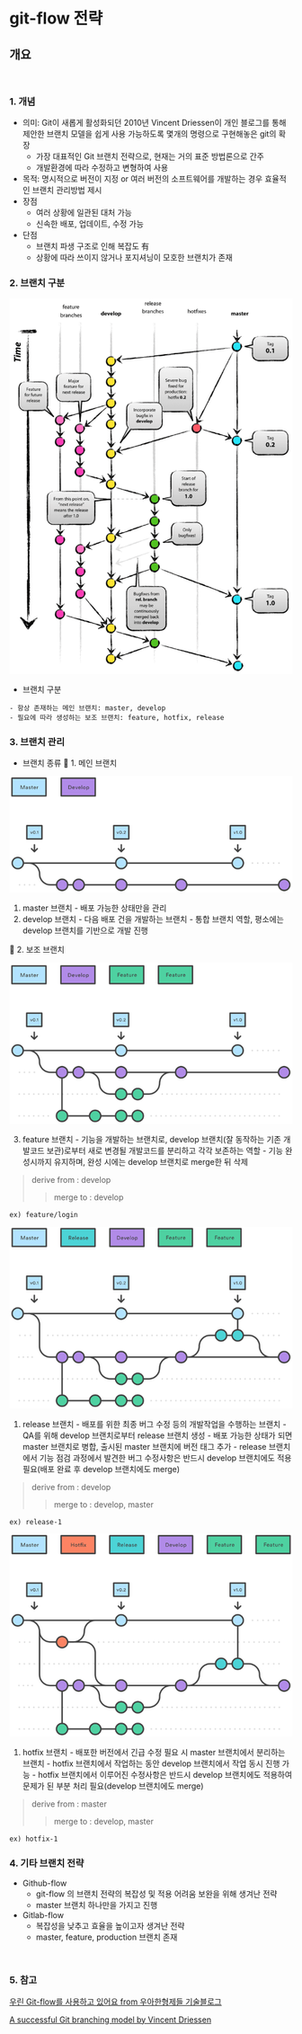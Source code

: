 # git-flow 전략 
## 개요

<br>

### 1. 개념

* 의미: Git이 새롭게 활성화되던 2010년 Vincent Driessen이 개인 블로그를 통해 제안한 브랜치 모델을 쉽게 사용 가능하도록 몇개의 명령으로 구현해놓은 git의 확장
  - 가장 대표적인 Git 브랜치 전략으로, 현재는 거의 표준 방법론으로 간주
  - 개발환경에 따라 수정하고 변형하여 사용
* 목적: 명시적으로 버전이 지정 or 여러 버전의 소프트웨어를 개발하는 경우 효율적인 브랜치 관리방법 제시
* 장점
  - 여러 상황에 일관된 대처 가능
  - 신속한 배포, 업데이트, 수정 가능
* 단점
  - 브랜치 파생 구조로 인해 복잡도 有
  - 상황에 따라 쓰이지 않거나 포지셔닝이 모호한 브랜치가 존재

### 2. 브랜치 구분

 ![브랜치구분](https://github.com/merryminaa/GENERAL-STUDY/blob/master/capture/Git/%EB%B8%8C%EB%9E%9C%EC%B9%98%EA%B5%AC%EB%B6%84.png)

 * 브랜치 구분
   
```
- 항상 존재하는 메인 브랜치: master, develop
- 필요에 따라 생성하는 보조 브랜치: feature, hotfix, release
```

### 3. 브랜치 관리

 * 브랜치 종류
:round_pushpin: 1. 메인 브랜치

 ![메인브랜치](https://github.com/merryminaa/GENERAL-STUDY/blob/master/capture/Git/%EB%A9%94%EC%9D%B8%EB%B8%8C%EB%9E%9C%EC%B9%98.png)

   1) master 브랜치
	- 배포 가능한 상태만을 관리
   2) develop 브랜치
	- 다음 배포 건을 개발하는 브랜치
	- 통합 브랜치 역할, 평소에는 develop 브랜치를 기반으로 개발 진행


:round_pushpin: 2. 보조 브랜치

 ![feature](https://github.com/merryminaa/GENERAL-STUDY/blob/master/capture/Git/feature.png)

   3) feature 브랜치
	- 기능을 개발하는 브랜치로, develop 브랜치(잘 동작하는 기존 개발코드 보관)로부터 새로 변경될 개발코드를 분리하고 각각 보존하는 역할
	- 기능 완성시까지 유지하며, 완성 시에는 develop 브랜치로 merge한 뒤 삭제
  > derive from : develop
  >> merge to : develop
```
ex) feature/login
```

 ![release](https://github.com/merryminaa/GENERAL-STUDY/blob/master/capture/Git/release.png)

   1) release 브랜치
	- 배포를 위한 최종 버그 수정 등의 개발작업을 수행하는 브랜치
	- QA를 위해 develop 브랜치로부터 release 브랜치 생성
	- 배포 가능한 상태가 되면 master 브랜치로 병합, 출시된 master 브랜치에 버전 태그 추가
	- release 브랜치에서 기능 점검 과정에서 발견한 버그 수정사항은 반드시 develop 브랜치에도 적용 필요(배포 완료 후 develop 브랜치에도 merge)
  > derive from : develop
  >> merge to : develop, master
```
ex) release-1
```
  > 

 ![hotfix](https://github.com/merryminaa/GENERAL-STUDY/blob/master/capture/Git/hotfix.png)

   1) hotfix 브랜치
	- 배포한 버전에서 긴급 수정 필요 시 master 브랜치에서 분리하는 브랜치
	- hotfix 브랜치에서 작업하는 동안 develop 브랜치에서 작업 동시 진행 가능
	- hotfix 브랜치에서 이루어진 수정사항은 반드시 develop 브랜치에도 적용하여 문제가 된 부분 처리 필요(develop 브랜치에도 merge)
  > derive from : master
  >> merge to : develop, master
```
ex) hotfix-1
```
> 


### 4. 기타 브랜치 전략
* Github-flow
  - git-flow 의 브랜치 전략의 복잡성 및 적용 어려움 보완을 위해 생겨난 전략
  - master 브랜치 하나만을 가지고 진행
* Gitlab-flow
  - 복잡성을 낮추고 효율을 높이고자 생겨난 전략
  - master, feature, production 브랜치 존재


<br>


### 5. 참고

[우린 Git-flow를 사용하고 있어요 from 우아한형제들 기술블로그](https://techblog.woowahan.com/2553/)

[A successful Git branching model by Vincent Driessen](https://nvie.com/posts/a-successful-git-branching-model/)